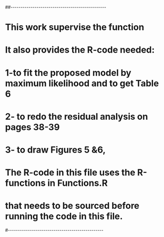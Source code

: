 
##------------------------------------------------
#
#  
#  This work supervise the function
#  It also provides the R-code needed:
#  1-to fit the proposed model  by maximum likelihood and to get Table 6
#  2- to redo the residual analysis on pages 38-39
#  3- to draw  Figures 5 &6, 

#   The R-code in this file uses the R-functions in Functions.R
#  that needs to be sourced before running the code in this file.
#------------------------------------------------



